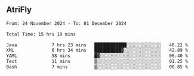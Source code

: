 ## AtriFly

<!--START_SECTION:waka-->

```txt
From: 24 November 2024 - To: 01 December 2024

Total Time: 15 hrs 19 mins

Java             7 hrs 23 mins   ████████████░░░░░░░░░░░░░   48.22 %
XML              6 hrs 34 mins   ██████████▓░░░░░░░░░░░░░░   42.89 %
YAML             58 mins         █▓░░░░░░░░░░░░░░░░░░░░░░░   06.40 %
Text             11 mins         ▒░░░░░░░░░░░░░░░░░░░░░░░░   01.25 %
Bash             7 mins          ▒░░░░░░░░░░░░░░░░░░░░░░░░   00.85 %
```

<!--END_SECTION:waka-->

